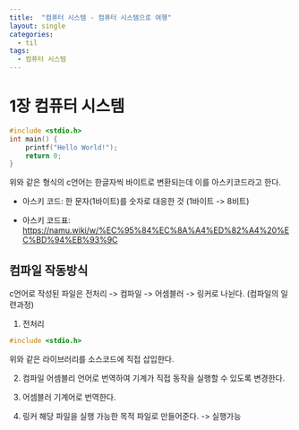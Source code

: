 ```yaml
---
title:  "컴퓨터 시스템 - 컴퓨터 시스템으로 여행"
layout: single
categories:
  - til
tags:
  - 컴퓨터 시스템
---
```


# 1장 컴퓨터 시스템

```c
#include <stdio.h>
int main() {
    printf("Hello World!");
    return 0;
}
```

위와 같은 형식의 c언어는 한글자씩 바이트로 변환되는데 이를 아스키코드라고 한다.

* 아스키 코드: 한 문자(1바이트)를 숫자로 대응한 것 (1바이트 -> 8비트)
- 아스키 코드표: https://namu.wiki/w/%EC%95%84%EC%8A%A4%ED%82%A4%20%EC%BD%94%EB%93%9C

## 컴파일 작동방식

c언어로 작성된 파일은 전처리 -> 컴파일 -> 어셈블러 -> 링커로 나뉜다. (컴파일의 일련과정)


1. 전처리
```c
#include <stdio.h>
```
위와 같은 라이브러리를 소스코드에 직접 삽입한다.

2. 컴파일
어셈블리 언어로 번역하여 기계가 직접 동작을 실행할 수 있도록 변경한다.

3. 어셈블러
기계어로 번역한다.

4. 링커
해당 파일을 실행 가능한 목적 파일로 만들어준다. -> 실행가능

